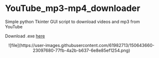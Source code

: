 # YouTube_mp3-mp4_downloader
Simple python Tkinter GUI script to download videos and mp3 from YouTube

Download .exe [here](https://github.com/KubaOfca/YouTube_mp3-mp4_downloader/releases/tag/v0.1)

<p align="center">
    ![file](https://user-images.githubusercontent.com/61982713/150643660-23097680-77fb-4a2b-b637-6e8e85ef1254.png)
</p>

